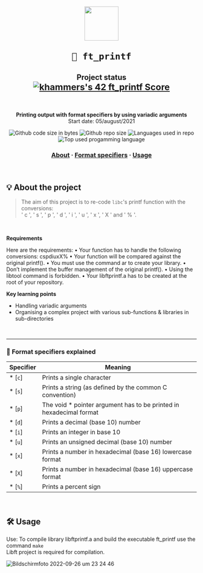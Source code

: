 <h1 align="center">
  <img  width="90" src="https://user-images.githubusercontent.com/19689770/129336866-169b0dc7-ea41-47d4-b50a-d466508031af.png">
  
	🧰 ft_printf
 </img>
	<sub><sub>Project status</sub></sub></br>
	<sub><a href="https://github.com/JaeSeoKim/badge42"><img src="https://badge42.vercel.app/api/v2/cl9mxvq9700780hl4msqc8saj/project/2280437" alt="khammers's 42 ft_printf Score" /></a></sub></br>
</h1>
</br>


<p align="center">
	<b>Printing output with format specifiers by using variadic arguments</b></br>
	Start date: 05/august/2021 </br>
</p>

<p align="center">
	<img alt="Github code size in bytes" src="https://img.shields.io/github/languages/code-size/KHammerschmidt/42cursus-ft_printf"/>
	<img alt="Github repo size" src="https://img.shields.io/github/repo-size/KHammerschmidt/42cursus-ft_printf?color=orange"/>
	<img alt="Languages used in repo" src="https://img.shields.io/github/languages/count/KHammerschmidt/42cursus-ft_printf?color=red&label=languages%20used%20in%20repo"/>
	<img alt="Top used progamming language" src="https://img.shields.io/github/languages/top/KHammerschmidt/42cursus-ft_printf?color=yellow"/>	
</p>

<h3 align="center">
	<a href="-about">About</a>
	<span> · </span>
	<a href="-format-specifiers-explained">Format specifiers</a>
	<span> · </span>
	<a href="#-usage">Usage</a>
</h3>
</br>


## 💡 About the project
> The aim of this project is to re-code ``` libc ```'s printf function with the conversions:<br/>
' c ', ' s ', ' p ', ' d ', ' i ', ' u ', ' x ', ' X ' and ' % '.
<br/>

**Requirements** </br>

Here are the requirements:
• Your function has to handle the following conversions: cspdiuxX%
• Your function will be compared against the original printf().
• You must use the command ar to create your library.
• Don’t implement the buffer management of the original printf().
• Using the libtool command is forbidden.
• Your libftprintf.a has to be created at the root of your repository.
</br>

**Key learning points**
  - Handling variadic arguments
  - Organising a complex project with various sub-functions & libraries in sub-directories

</br>

---

### 🌁  Format specifiers explained
| Specifier	| Meaning																|
| ----------|-----------------------------------------------------------------------|
| * [`c`]	| Prints a single character   				   							|
| * [`s`]	| Prints a string (as defined by the common C convention) 				|
| * [`p`]	| The void * pointer argument has to be printed in hexadecimal format   |
| * [`d`]	| Prints a decimal (base 10) number 									|
| * [`i`]	| Prints an integer in base 10											|
| * [`u`]	| Prints an unsigned decimal (base 10) number							|
| * [`x`]	| Prints a number in hexadecimal (base 16) lowercase format				|
| * [`X`]	| Prints a number in hexadecimal (base 16) uppercase format				|
| * [`%`]	| Prints a percent sign 												|
</br>

## 🛠️ **Usage**
 Use: To compile library libftprintf.a and build the executable ft_printf use the command ``` make ``` <br/>
 Libft project is required for compilation.
 
![Bildschirmfoto 2022-09-26 um 23 24 46](https://user-images.githubusercontent.com/80644370/192383696-04d7902f-c261-4a40-b11d-3a2060500570.png)

